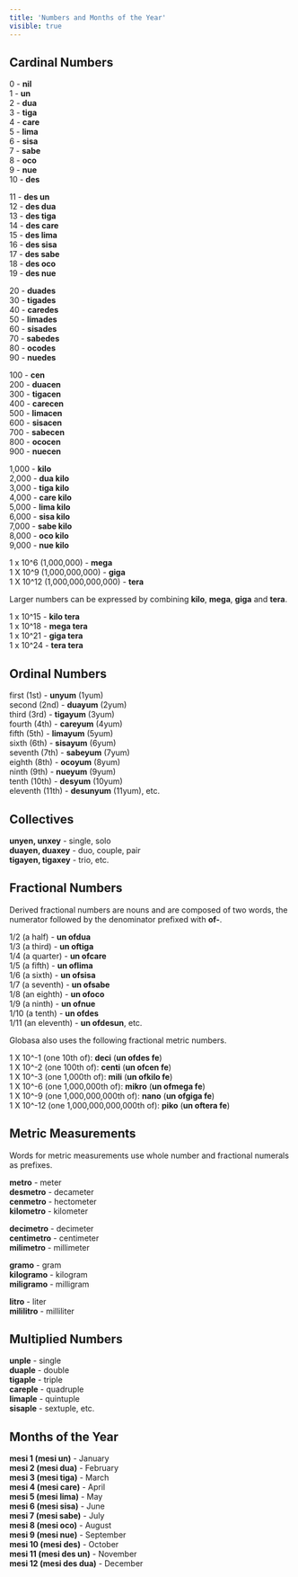 ```yaml
---
title: 'Numbers and Months of the Year'
visible: true
---
```


## Cardinal Numbers

0 - **nil**  
1 - **un**  
2 - **dua**  
3 - **tiga**  
4 - **care**  
5 - **lima**  
6 - **sisa**  
7 - **sabe**  
8 - **oco**  
9 - **nue**  
10 - **des**

11 - **des un**  
12 - **des dua**  
13 - **des tiga**  
14 - **des care**  
15 - **des lima**  
16 - **des sisa**  
17 - **des sabe**  
18 - **des oco**  
19 - **des nue**
 
20 - **duades**  
30 - **tigades**  
40 - **caredes**  
50 - **limades**  
60 - **sisades**  
70 - **sabedes**  
80 - **ocodes**  
90 - **nuedes**

100 - **cen**  
200 - **duacen**  
300 - **tigacen**  
400 - **carecen**  
500 - **limacen**  
600 - **sisacen**  
700 - **sabecen**  
800 - **ococen**  
900 - **nuecen**

1,000 - **kilo**  
2,000 - **dua kilo**  
3,000 - **tiga kilo**  
4,000 - **care kilo**  
5,000 - **lima kilo**  
6,000 - **sisa kilo**  
7,000 - **sabe kilo**  
8,000 - **oco kilo**  
9,000 - **nue kilo**

1 x 10^6 (1,000,000) - **mega**  
1 X 10^9 (1,000,000,000) - **giga**   
1 X 10^12 (1,000,000,000,000) - **tera**  

Larger numbers can be expressed by combining **kilo**, **mega**, **giga** and **tera**.

1 x 10^15 - **kilo tera**    
1 x 10^18 - **mega tera**  
1 x 10^21 - **giga tera**  
1 x 10^24 - **tera tera**  

## Ordinal Numbers

first (1st) - **unyum** (1yum)  
second (2nd) - **duayum** (2yum)  
third (3rd) - **tigayum** (3yum)  
fourth (4th) - **careyum** (4yum)  
fifth (5th) - **limayum** (5yum)  
sixth (6th) - **sisayum** (6yum)  
seventh (7th) - **sabeyum** (7yum)  
eighth (8th) - **ocoyum** (8yum)  
ninth (9th) - **nueyum** (9yum)  
tenth (10th) - **desyum** (10yum)  
eleventh (11th) - **desunyum** (11yum), etc.

## Collectives

**unyen, unxey** - single, solo  
**duayen, duaxey** - duo, couple, pair  
**tigayen, tigaxey** - trio, etc.

## Fractional Numbers

Derived fractional numbers are nouns and are composed of two words, the numerator followed by the denominator prefixed with **of-**.

1/2 (a half) - **un ofdua**  
1/3 (a third) - **un oftiga**  
1/4 (a quarter) - **un ofcare**  
1/5 (a fifth) - **un oflima**  
1/6 (a sixth) - **un ofsisa**  
1/7 (a seventh) - **un ofsabe**  
1/8 (an eighth) - **un ofoco**  
1/9 (a ninth) - **un ofnue**  
1/10 (a tenth) - **un ofdes**  
1/11 (an eleventh) - **un ofdesun**, etc.

Globasa also uses the following fractional metric numbers. 

1 X 10^-1 (one 10th of): **deci** (**un ofdes fe**)   
1 X 10^-2 (one 100th of): **centi** (**un ofcen fe**)    
1 X 10^-3 (one 1,000th of): **mili** (**un ofkilo fe**)    
1 X 10^-6 (one 1,000,000th of): **mikro** (**un ofmega fe**)  
1 X 10^-9 (one 1,000,000,000th of): **nano** (**un ofgiga fe**)  
1 X 10^-12 (one 1,000,000,000,000th of): **piko** (**un oftera fe**)

## Metric Measurements

Words for metric measurements use whole number and fractional numerals as prefixes.

**metro** - meter  
**desmetro** - decameter    
**cenmetro** - hectometer    
**kilometro** - kilometer  

**decimetro** - decimeter    
**centimetro** - centimeter    
**milimetro** - millimeter   

**gramo** - gram  
**kilogramo** - kilogram    
**miligramo** - milligram  

**litro** - liter  
**mililitro** - milliliter  

## Multiplied Numbers

**unple** - single  
**duaple** - double  
**tigaple** - triple  
**careple** - quadruple  
**limaple** - quintuple  
**sisaple** - sextuple, etc.

## Months of the Year

**mesi 1 (mesi un)** - January  
**mesi 2 (mesi dua)** - February  
**mesi 3 (mesi tiga)** - March  
**mesi 4 (mesi care)** - April  
**mesi 5 (mesi lima)** - May  
**mesi 6 (mesi sisa)** - June  
**mesi 7 (mesi sabe)** - July  
**mesi 8 (mesi oco)** - August  
**mesi 9 (mesi nue)** - September  
**mesi 10 (mesi des)** - October  
**mesi 11 (mesi des un)** - November  
**mesi 12 (mesi des dua)** - December